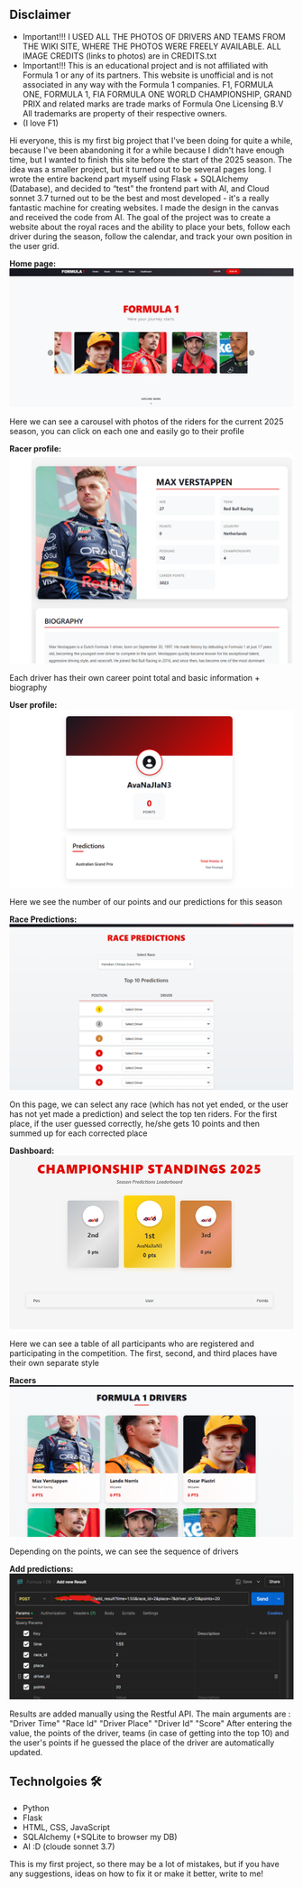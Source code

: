 ﻿## Disclaimer 
- Important!!! I USED ALL THE PHOTOS OF DRIVERS AND TEAMS FROM THE WIKI SITE, WHERE THE PHOTOS WERE FREELY AVAILABLE. ALL IMAGE CREDITS (links to photos) are in CREDITS.txt
- Important!!! This is an educational project and is not affiliated with Formula 1 or any of its partners. This website is unofficial and is not associated in any way with the Formula 1 companies. F1, FORMULA ONE, FORMULA 1, FIA FORMULA ONE WORLD CHAMPIONSHIP, GRAND PRIX and related marks are trade marks of Formula One Licensing B.V All trademarks are property of their respective owners.
- (I love F1)


Hi everyone, this is my first big project that I've been doing for quite a while, because I've been abandoning it for a while because I didn't have enough time, but I wanted to finish this site before the start of the 2025 season. The idea was a smaller project, but it turned out to be several pages long. I wrote the entire backend part myself using Flask + SQLAlchemy (Database), and decided to “test” the frontend part with AI, and Cloud sonnet 3.7 turned out to be the best and most developed - it's a really fantastic machine for creating websites. I made the design in the canvas and received the code from AI.
The goal of the project was to create a website about the royal races and the ability to place your bets, follow each driver during the season, follow the calendar, and track your own position in the user grid.

**Home page:**
![Home page](images/homepage.png)

Here we can see a carousel with photos of the riders for the current 2025 season, you can click on each one and easily go to their profile

**Racer profile:**
![Driver profile](images/driver_profile.png)

Each driver has their own career point total and basic information + biography

**User profile:**
![User profile](images/user_profile.png)

Here we see the number of our points and our predictions for this season

**Race Predictions:**
![Race predictions](images/race_predictions.png)

On this page, we can select any race (which has not yet ended, or the user has not yet made a prediction) and select the top ten riders. 
For the first place, if the user guessed correctly, he/she gets 10 points and then summed up for each corrected place

**Dashboard:**
![Dashboard](images/dasboard.png)

Here we can see a table of all participants who are registered and participating in the competition. 
The first, second, and third places have their own separate style

**Racers**
![Racers](images/racers.png)

Depending on the points, we can see the sequence of drivers

**Add predictions:**
![Predictions](images/add_predictions.png)

Results are added manually using the Restful API. The main arguments are :
"Driver Time"
"Race Id"
"Driver Place"
"Driver Id"
"Score"
After entering the value, the points of the driver, teams (in case of getting into the top 10) and the user's points if he guessed the place of the driver are automatically updated.

## Technolgoies 🛠
- Python
- Flask
- HTML, CSS, JavaScript
- SQLAlchemy (+SQLite to browser my DB)
- AI :D (cloude sonnet 3.7) 

This is my first project, so there may be a lot of mistakes, but if you have any suggestions, ideas on how to fix it or make it better, write to me!